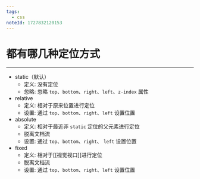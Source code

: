```yaml
---
tags:
  - css
noteId: 1727832120153
---
```

# 都有哪几种定位方式
---
- static（默认）
	- 定义: 没有定位
	- 忽略: 忽略 `top`、`bottom`、`right`、`left`、`z-index` 属性
- relative
	- 定义: 相对于原来位置进行定位
	- 设置: 通过 `top`、`bottom`、`right`、`left` 设置位置
- absolute
	- 定义: 相对于最近非 `static` 定位的父元素进行定位
	- 脱离文档流
	- 设置: 通过 `top`、`bottom`、`right`、 `left` 设置位置
- fixed
	 - 定义: 相对于[[视觉视口]]进行定位
	 - 脱离文档流
	 - 设置: 通过 `top`、`bottom`、`right`、`left` 设置位置